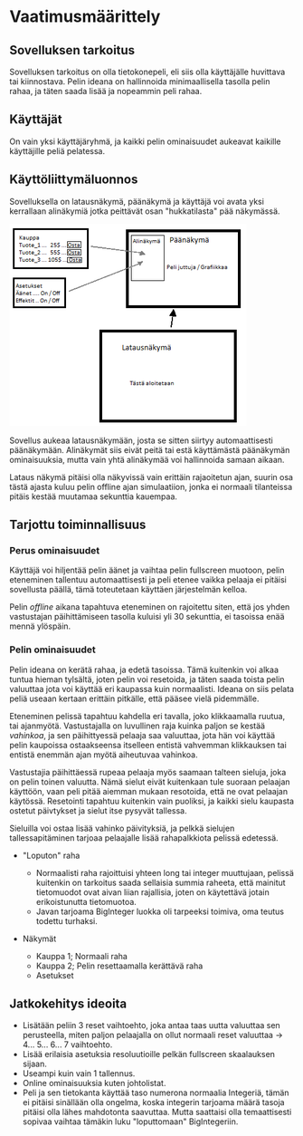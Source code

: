 ﻿# Vaatimusmäärittely

## Sovelluksen tarkoitus

Sovelluksen tarkoitus on olla tietokonepeli, eli siis olla käyttäjälle huvittava tai kiinnostava. Pelin ideana on hallinnoida minimaallisella tasolla pelin rahaa, ja täten saada lisää ja nopeammin peli rahaa.

## Käyttäjät

On vain yksi käyttäjäryhmä, ja kaikki pelin ominaisuudet aukeavat kaikille käyttäjille peliä pelatessa.

## Käyttöliittymäluonnos

Sovelluksella on latausnäkymä, päänäkymä ja käyttäjä voi avata yksi kerrallaan alinäkymiä jotka peittävät osan "hukkatilasta" pää näkymässä.

<img src="https://raw.githubusercontent.com/GourmetHunter/otm-harjoitustyo/master/dokumentaatio/kuvat/kayttoliittyma_luonnos_1.png">

Sovellus aukeaa latausnäkymään, josta se sitten siirtyy automaattisesti päänäkymään. Alinäkymät siis eivät peitä tai estä käyttämästä päänäkymän ominaisuuksia, mutta vain yhtä alinäkymää voi hallinnoida samaan aikaan.

Lataus näkymä pitäisi olla näkyvissä vain erittäin rajaoitetun ajan, suurin osa tästä ajasta kuluu pelin offline ajan simulaatiion, jonka ei normaali tilanteissa pitäis kestää muutamaa sekunttia kauempaa.

## Tarjottu toiminnallisuus

### Perus ominaisuudet

Käyttäjä voi hiljentää pelin äänet ja vaihtaa pelin fullscreen muotoon, pelin eteneminen tallentuu automaattisesti ja peli etenee vaikka pelaaja ei pitäisi sovellusta päällä, tämä toteutetaan käyttäen järjestelmän kelloa.

Pelin _offline_ aikana tapahtuva eteneminen on rajoitettu siten, että jos yhden vastustajan päihittämiseen tasolla kuluisi yli 30 sekunttia, ei tasoissa enää mennä ylöspäin.

### Pelin ominaisuudet

Pelin ideana on kerätä rahaa, ja edetä tasoissa. Tämä kuitenkin voi alkaa tuntua hieman tylsältä, joten pelin voi resetoida, ja täten saada toista pelin valuuttaa jota voi käyttää eri kaupassa kuin normaalisti. Ideana on siis pelata peliä useaan kertaan erittäin pitkälle, että pääsee vielä pidemmälle.

Eteneminen pelissä tapahtuu kahdella eri tavalla, joko klikkaamalla ruutua, tai ajanmyötä. Vastustajalla on luvullinen raja kuinka paljon se kestää _vahinkoa_, ja sen päihittyessä pelaaja saa valuuttaa, jota hän voi käyttää pelin kaupoissa ostaakseensa itselleen entistä vahvemman klikkauksen tai entistä enemmän ajan myötä aiheutuvaa vahinkoa.

Vastustajia päihittäessä rupeaa pelaaja myös saamaan talteen sieluja, joka on pelin toinen valuutta. Nämä sielut eivät kuitenkaan tule suoraan pelaajan käyttöön, vaan peli pitää aiemman mukaan resotoida, että ne ovat pelaajan käytössä. Resetointi tapahtuu kuitenkin vain puoliksi, ja kaikki sielu kaupasta ostetut päivtykset ja sielut itse pysyvät tallessa.

Sieluilla voi ostaa lisää vahinko päivityksiä, ja pelkkä sielujen tallessapitäminen tarjoaa pelaajalle lisää rahapalkkiota pelissä edetessä.

- "Loputon" raha
  - Normaalisti raha rajoittuisi yhteen long tai integer muuttujaan, pelissä kuitenkin on tarkoitus saada sellaisia summia raheeta, että mainitut tietomuodot ovat aivan liian rajallisia, joten on käytettävä jotain erikoistunutta tietomuotoa.
  - Javan tarjoama BigInteger luokka oli tarpeeksi toimiva, oma teutus todettu turhaksi.

- Näkymät
  - Kauppa 1; Normaali raha
  - Kauppa 2; Pelin resettaamalla kerättävä raha
  - Asetukset

## Jatkokehitys ideoita

- Lisätään peliin 3 reset vaihtoehto, joka antaa taas uutta valuuttaa sen perusteella, miten paljon pelaajalla on ollut normaali reset valuuttaa -> 4... 5... 6... 7 vaihtoehto.
- Lisää erilaisia asetuksia resoluutioille pelkän fullscreen skaalauksen sijaan.
- Useampi kuin vain 1 tallennus.
- Online ominaisuuksia kuten johtolistat.
- Peli ja sen tietokanta käyttää taso numerona normaalia Integeriä, tämän ei pitäisi sinällään olla ongelma, koska integerin tarjoama määrä tasoja pitäisi olla lähes mahdotonta saavuttaa. Mutta saattaisi olla temaattisesti sopivaa vaihtaa tämäkin luku "loputtomaan" BigIntegeriin.

